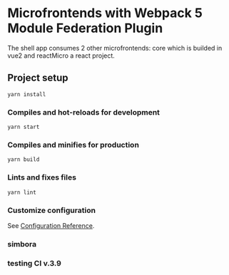 # Microfrontends with Webpack 5 Module Federation Plugin

The shell app consumes 2 other microfrontends: core which is builded in vue2 and reactMicro a react project.

## Project setup

```
yarn install
```

### Compiles and hot-reloads for development

```
yarn start
```

### Compiles and minifies for production

```
yarn build
```

### Lints and fixes files

```
yarn lint
```

### Customize configuration

See [Configuration Reference](https://cli.vuejs.org/config/).

### simbora

### testing CI v.3.9
